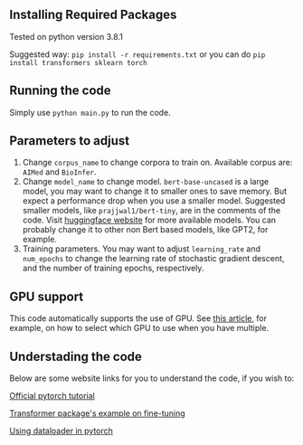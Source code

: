 ## Installing Required Packages

Tested on python version 3.8.1

Suggested way: `pip install -r requirements.txt`
or you can do `pip install transformers sklearn torch`

## Running the code

Simply use `python main.py` to run the code.

## Parameters to adjust

1. Change `corpus_name` to change corpora to train on. Available corpus are: `AIMed` and `BioInfer`.
2. Change `model_name` to change model. `bert-base-uncased` is a large model, you may want to change it to smaller ones to save memory. But expect a performance drop when you use a smaller model. Suggested smaller models, like `prajjwal1/bert-tiny`, are in the comments of the code. Visit [huggingface website](https://huggingface.co/) for more available models. You can probably change it to other non Bert based models, like GPT2, for example.
3. Training parameters. You may want to adjust `learning_rate` and `num_epochs` to change the learning rate of stochastic gradient descent, and the number of training epochs, respectively.

## GPU support

This code automatically supports the use of GPU. See [this article](https://discuss.pytorch.org/t/how-to-change-the-default-device-of-gpu-device-ids-0/1041/22), for example, on how to select which GPU to use when you have multiple.

## Understading the code

Below are some website links for you to understand the code, if you wish to:

[Official pytorch tutorial](https://pytorch.org/tutorials/)

[Transformer package's example on fine-tuning](https://huggingface.co/transformers/custom_datasets.html#sequence-classification-with-imdb-reviews)

[Using dataloader in pytorch](https://pytorch.org/docs/stable/data.html)